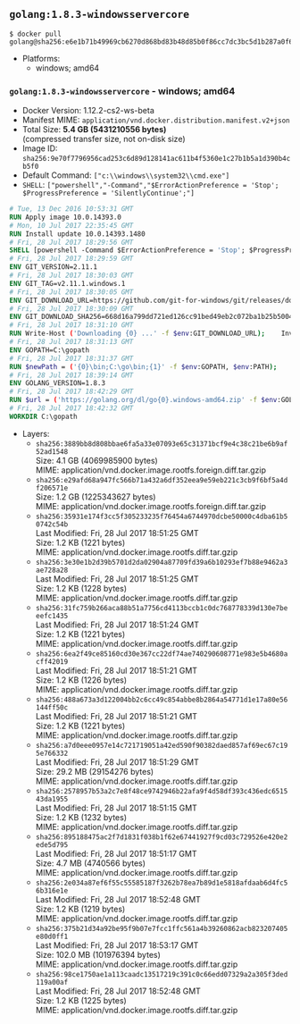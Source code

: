 ## `golang:1.8.3-windowsservercore`

```console
$ docker pull golang@sha256:e6e1b71b49969cb6270d868bd83b48d85b0f86cc7dc3bc5d1b287a0f68e17407
```

-	Platforms:
	-	windows; amd64

### `golang:1.8.3-windowsservercore` - windows; amd64

-	Docker Version: 1.12.2-cs2-ws-beta
-	Manifest MIME: `application/vnd.docker.distribution.manifest.v2+json`
-	Total Size: **5.4 GB (5431210556 bytes)**  
	(compressed transfer size, not on-disk size)
-	Image ID: `sha256:9e70f7796956cad253c6d89d128141ac611b4f5360e1c27b1b5a1d390b4cb5f0`
-	Default Command: `["c:\\windows\\system32\\cmd.exe"]`
-	`SHELL`: `["powershell","-Command","$ErrorActionPreference = 'Stop'; $ProgressPreference = 'SilentlyContinue';"]`

```dockerfile
# Tue, 13 Dec 2016 10:53:31 GMT
RUN Apply image 10.0.14393.0
# Mon, 10 Jul 2017 22:35:45 GMT
RUN Install update 10.0.14393.1480
# Fri, 28 Jul 2017 18:29:56 GMT
SHELL [powershell -Command $ErrorActionPreference = 'Stop'; $ProgressPreference = 'SilentlyContinue';]
# Fri, 28 Jul 2017 18:29:59 GMT
ENV GIT_VERSION=2.11.1
# Fri, 28 Jul 2017 18:30:03 GMT
ENV GIT_TAG=v2.11.1.windows.1
# Fri, 28 Jul 2017 18:30:05 GMT
ENV GIT_DOWNLOAD_URL=https://github.com/git-for-windows/git/releases/download/v2.11.1.windows.1/MinGit-2.11.1-64-bit.zip
# Fri, 28 Jul 2017 18:30:09 GMT
ENV GIT_DOWNLOAD_SHA256=668d16a799dd721ed126cc91bed49eb2c072ba1b25b50048280a4e2c5ed56e59
# Fri, 28 Jul 2017 18:31:10 GMT
RUN Write-Host ('Downloading {0} ...' -f $env:GIT_DOWNLOAD_URL); 	Invoke-WebRequest -Uri $env:GIT_DOWNLOAD_URL -OutFile 'git.zip'; 		Write-Host ('Verifying sha256 ({0}) ...' -f $env:GIT_DOWNLOAD_SHA256); 	if ((Get-FileHash git.zip -Algorithm sha256).Hash -ne $env:GIT_DOWNLOAD_SHA256) { 		Write-Host 'FAILED!'; 		exit 1; 	}; 		Write-Host 'Expanding ...'; 	Expand-Archive -Path git.zip -DestinationPath C:\git\.; 		Write-Host 'Removing ...'; 	Remove-Item git.zip -Force; 		Write-Host 'Updating PATH ...'; 	$env:PATH = 'C:\git\cmd;C:\git\mingw64\bin;C:\git\usr\bin;' + $env:PATH; 	[Environment]::SetEnvironmentVariable('PATH', $env:PATH, [EnvironmentVariableTarget]::Machine); 		Write-Host 'Verifying install ...'; 	Write-Host '  git --version'; git --version; 		Write-Host 'Complete.';
# Fri, 28 Jul 2017 18:31:13 GMT
ENV GOPATH=C:\gopath
# Fri, 28 Jul 2017 18:31:37 GMT
RUN $newPath = ('{0}\bin;C:\go\bin;{1}' -f $env:GOPATH, $env:PATH); 	Write-Host ('Updating PATH: {0}' -f $newPath); 	[Environment]::SetEnvironmentVariable('PATH', $newPath, [EnvironmentVariableTarget]::Machine);
# Fri, 28 Jul 2017 18:39:14 GMT
ENV GOLANG_VERSION=1.8.3
# Fri, 28 Jul 2017 18:42:29 GMT
RUN $url = ('https://golang.org/dl/go{0}.windows-amd64.zip' -f $env:GOLANG_VERSION); 	Write-Host ('Downloading {0} ...' -f $url); 	Invoke-WebRequest -Uri $url -OutFile 'go.zip'; 		$sha256 = 'de026caef4c5b4a74f359737dcb2d14c67ca45c45093755d3b0d2e0ee3aafd96'; 	Write-Host ('Verifying sha256 ({0}) ...' -f $sha256); 	if ((Get-FileHash go.zip -Algorithm sha256).Hash -ne $sha256) { 		Write-Host 'FAILED!'; 		exit 1; 	}; 		Write-Host 'Expanding ...'; 	Expand-Archive go.zip -DestinationPath C:\; 		Write-Host 'Verifying install ("go version") ...'; 	go version; 		Write-Host 'Removing ...'; 	Remove-Item go.zip -Force; 		Write-Host 'Complete.';
# Fri, 28 Jul 2017 18:42:32 GMT
WORKDIR C:\gopath
```

-	Layers:
	-	`sha256:3889bb8d808bbae6fa5a33e07093e65c31371bcf9e4c38c21be6b9af52ad1548`  
		Size: 4.1 GB (4069985900 bytes)  
		MIME: application/vnd.docker.image.rootfs.foreign.diff.tar.gzip
	-	`sha256:e29afd68a947fc566b71a432a6df352eea9e59eb221c3cb9f6bf5a4df206571e`  
		Size: 1.2 GB (1225343627 bytes)  
		MIME: application/vnd.docker.image.rootfs.foreign.diff.tar.gzip
	-	`sha256:35931e174f3cc5f305233235f76454a6744970dcbe50000c4dba61b50742c54b`  
		Last Modified: Fri, 28 Jul 2017 18:51:25 GMT  
		Size: 1.2 KB (1221 bytes)  
		MIME: application/vnd.docker.image.rootfs.diff.tar.gzip
	-	`sha256:3e30e1b2d39b5701d2da02904a87709fd39a6b10293ef7b88e9462a3ae728a28`  
		Last Modified: Fri, 28 Jul 2017 18:51:25 GMT  
		Size: 1.2 KB (1228 bytes)  
		MIME: application/vnd.docker.image.rootfs.diff.tar.gzip
	-	`sha256:31fc759b266aca88b51a7756cd4113bccb1c0dc768778339d130e7beeefc1435`  
		Last Modified: Fri, 28 Jul 2017 18:51:24 GMT  
		Size: 1.2 KB (1221 bytes)  
		MIME: application/vnd.docker.image.rootfs.diff.tar.gzip
	-	`sha256:6ea2f49ce85160cd30e367cc22df74ae740290608771e983e5b4680acff42019`  
		Last Modified: Fri, 28 Jul 2017 18:51:21 GMT  
		Size: 1.2 KB (1226 bytes)  
		MIME: application/vnd.docker.image.rootfs.diff.tar.gzip
	-	`sha256:488a673a3d122004bb2c6cc49c854abbe8b2864a54771d1e17a80e56144ff50c`  
		Last Modified: Fri, 28 Jul 2017 18:51:21 GMT  
		Size: 1.2 KB (1221 bytes)  
		MIME: application/vnd.docker.image.rootfs.diff.tar.gzip
	-	`sha256:a7d0eee0957e14c721719051a42ed590f90382daed857af69ec67c195e766332`  
		Last Modified: Fri, 28 Jul 2017 18:51:29 GMT  
		Size: 29.2 MB (29154276 bytes)  
		MIME: application/vnd.docker.image.rootfs.diff.tar.gzip
	-	`sha256:2578957b53a2c7e8f48ce9742946b22afa9f4d58df393c436edc651543da1955`  
		Last Modified: Fri, 28 Jul 2017 18:51:15 GMT  
		Size: 1.2 KB (1232 bytes)  
		MIME: application/vnd.docker.image.rootfs.diff.tar.gzip
	-	`sha256:895188475ac2f7d1831f038b1f62e67441927f9cd03c729526e420e2ede5d795`  
		Last Modified: Fri, 28 Jul 2017 18:51:17 GMT  
		Size: 4.7 MB (4740566 bytes)  
		MIME: application/vnd.docker.image.rootfs.diff.tar.gzip
	-	`sha256:2e034a87ef6f55c55585187f3262b78ea7b89d1e5818afdaab6d4fc56b316e1e`  
		Last Modified: Fri, 28 Jul 2017 18:52:48 GMT  
		Size: 1.2 KB (1219 bytes)  
		MIME: application/vnd.docker.image.rootfs.diff.tar.gzip
	-	`sha256:375b21d34a92be95f9b07e7fcc1ffc561a4b39260862acb823207405e80d0ff1`  
		Last Modified: Fri, 28 Jul 2017 18:53:17 GMT  
		Size: 102.0 MB (101976394 bytes)  
		MIME: application/vnd.docker.image.rootfs.diff.tar.gzip
	-	`sha256:98ce1750ae1a113caadc13517219c391c0c66edd07329a2a305f3ded119a00af`  
		Last Modified: Fri, 28 Jul 2017 18:52:48 GMT  
		Size: 1.2 KB (1225 bytes)  
		MIME: application/vnd.docker.image.rootfs.diff.tar.gzip
